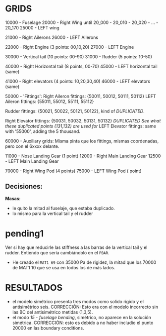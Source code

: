# GRIDS
10000 - Fuselage
20000 - Right Wing
    until 20_000 - 20_010 - 20_020 - ... - 20_170
25000 - LEFT wing

21000 - Right Ailerons
26000 - LEFT Ailerons

22000 - Right Engine (3 points: 00,10,20)
27000 - LEFT Engine

30000 - Vertical tail (10 points: 00-90)
31000 - Rudder (5 points: 10-50)

40000 - Right Horizontal tail (8 points, 00-70)
45000 - LEFT horizontal tail (same)

41000 - Right elevators (4 points: 10,20,30,40)
46000 - LEFT elevators (same)

50000 - 'Fittings':
Right Aileron fittings: {50011, 50012, 50111, 50112}
LEFT Aileron fittings:  {55011, 55012, 55111, 55112}

Rudder fittings: {50021, 50022, 50121, 50122}, kind of *DUPLICATED*.

Right Elevator fittings: {50031, 50032, 50131, 50132} *DUPLICATED*
*See what these duplicated points (131,132) are used for*
LEFT Elevator fittings: same with '55000', adding the 5 thousand.

60000 - Auxiliary grids:
Misma pinta que los fittings, mismas coordenadas, pero con el 6xxxx delante.

11000 - Nose Landing Gear (1 point)
12000 - Right Main Landing Gear
12500 - LEFT  Main Landing Gear

70000 - Right Wing Pod (4 points)
75000 - LEFT Wing Pod ( point)

## Decisiones:
**Masas**:
- le quito la mitad al fuselaje, que estaba duplicado.
- lo mismo para la vertical tail y el rudder

# pending1
Ver si hay que reducirle las stiffness a las barras de la vertical tail y el rudder.
Entiendo que sería cambiándolo en el `PBAR`.
- He creado el `MAT1 69` con 35000 Pa de rigidez, la mitad que los 70000 de MAT1 10 que se usa en todos los de más lados.

# RESULTADOS
- el modelo simétrico presenta tres modos como solido rígido y el antisimétrico seis. CORRECCIÓN: Esto era con el modelo incorrecto sin las BC del antisimétrico metidas (1,3,5).
- el modo *15 - fuselage bending*, simétrico, no aparece en la solución simétrica. CORRECCIÓN: esto es debido a no haber includio el punto 20000 en las boundary conditions.




